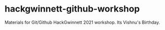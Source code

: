 # hackgwinnett-github-workshop
Materials for Git/Github HackGwinnett 2021 workshop.
Its Vishnu's Birthday. 
